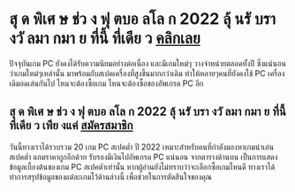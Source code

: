 # สุ ด พิเศ ษ ช่ว ง ฟุ ตบอ ลโล ก 2022 ลุ้ นรั บรา งวั ลมา กมา ย ที่นี้ ที่เดีย ว [คลิกเลย](https://www.ufa88s.info/)

ปัจจุบันเกม PC ยังคงได้รับความนิยมอย่างต่อเนื่อง และมีเกมใหม่ๆ วางจำหน่ายตลอดทั้งปี ซึ่งแน่นอนว่าเกมใหม่ๆเหล่านั้น มาพร้อมกับสเปคเครื่องที่สูงขึ้นมากกว่าเดิม ทำให้หลายๆคนที่ยังคงใช้ PC เครื่องเดิมอดเล่นกันไป ไหนจะต้องซื้อเกม ไหนจะต้องซื้อของอัพเกรด PC อีก

## สุ ด พิเศ ษ ช่ว ง ฟุ ตบอ ลโล ก 2022 ลุ้ นรั บรา งวั ลมา กมา ย ที่นี้ ที่เดีย ว เพีย งแค่ [สมัครสมาชิก](https://member.ufa88s.info/register/?s=wwwufa88s&lang=th) 

วันนี้ทางเราได้รวบรวม 20 เกม PC สเปคต่ำ ปี 2022 เหมาะสำหรับคนที่กำลังมองหาเกมน่าเล่น สเปคต่ำ แถมราคาถูกอีกด้วย รับรองมีเงินไปอัพเกรด PC แน่นอน
จากตารางด้านบน เป็นการแสดงข้อมูลเบื้องต้นของเกม PC สเปคต่ำเท่านั้น หากผู้อ่านยังไม่ทราบว่าจะเลือกซื้อเกมไหนดี ทางเราได้ทำการสรุปข้อมูลของแต่ละเกมไว้ด้านล่างนี้ เพื่อช่วยในการตัดสินใจของคุณ

